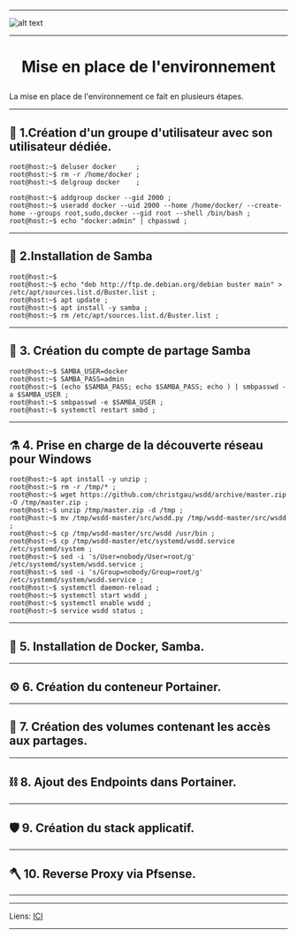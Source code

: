 ____
![alt text][LOGO]
____
# **<p align=center>Mise en place de l'environnement</align>** #

La mise en place de l'environnement ce fait en plusieurs étapes.
____

##   :satellite:   1.**Création d'un groupe d'utilisateur avec son utilisateur dédiée.**
````console
root@host:~$ deluser docker     ; 
root@host:~$ rm -r /home/docker ;
root@host:~$ delgroup docker    ;

root@host:~$ addgroup docker --gid 2000 ;
root@host:~$ useradd docker --uid 2000 --home /home/docker/ --create-home --groups root,sudo,docker --gid root --shell /bin/bash ;
root@host:~$ echo "docker:admin" | chpasswd ;
````
____
##  :microscope:  2.**Installation de Samba**
````console
root@host:~$ 
root@host:~$ echo "deb http://ftp.de.debian.org/debian buster main" > /etc/apt/sources.list.d/Buster.list ;
root@host:~$ apt update ;
root@host:~$ apt install -y samba ;
root@host:~$ rm /etc/apt/sources.list.d/Buster.list ;
````
____
##  :petri_dish:  3. **Création du compte de partage Samba**
````console
root@host:~$ SAMBA_USER=docker
root@host:~$ SAMBA_PASS=admin
root@host:~$ (echo $SAMBA_PASS; echo $SAMBA_PASS; echo ) | smbpasswd -a $SAMBA_USER ;
root@host:~$ smbpasswd -e $SAMBA_USER ;
root@host:~$ systemctl restart smbd ;
````
____

##  :alembic:     4. **Prise en charge de la découverte réseau pour Windows**
````console
root@host:~$ apt install -y unzip ;
root@host:~$ rm -r /tmp/* ;
root@host:~$ wget https://github.com/christgau/wsdd/archive/master.zip -O /tmp/master.zip ;
root@host:~$ unzip /tmp/master.zip -d /tmp ;
root@host:~$ mv /tmp/wsdd-master/src/wsdd.py /tmp/wsdd-master/src/wsdd ;
root@host:~$ cp /tmp/wsdd-master/src/wsdd /usr/bin ;
root@host:~$ cp /tmp/wsdd-master/etc/systemd/wsdd.service /etc/systemd/system ;
root@host:~$ sed -i 's/User=nobody/User=root/g' /etc/systemd/system/wsdd.service ;
root@host:~$ sed -i 's/Group=nobody/Group=root/g' /etc/systemd/system/wsdd.service ;
root@host:~$ systemctl daemon-reload ;
root@host:~$ systemctl start wsdd ;
root@host:~$ systemctl enable wsdd ;
root@host:~$ service wsdd status ;

````
____

##  :test_tube:   5. **Installation de Docker, Samba.**

____

##  :gear:        6. **Création du conteneur Portainer.**
____

##  :magnet:      7. **Création des volumes contenant les accès aux partages.**
____

##  :chains:      8. **Ajout des Endpoints dans Portainer.**
____

##  :shield:      9. **Création du stack applicatif.**  
____

##  :axe:       10. **Reverse Proxy via Pfsense.**
____
***
Liens: [ICI][LINES_1]
****




[LOGO]: https://www.clipartmax.com/png/full/146-1469802_logo-logo-docker.png
[LINES_1]: #

